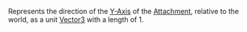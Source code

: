 Represents the direction of the [Y-Axis](https://developer.roblox.com/en-us/api-reference/property/Attachment/SecondaryAxis) of the [Attachment](https://developer.roblox.com/en-us/api-reference/class/Attachment), relative to the world, as a unit [Vector3](https://developer.roblox.com/en-us/api-reference/datatype/Vector3) with a length of 1.